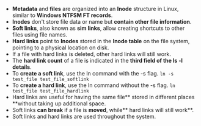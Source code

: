 -   **Metadata** and **files** are organized into an **Inode** structure in Linux, similar to **Windows NTFSM FT records**.
-  **Inodes** don't store file data or name but **contain other file information**.
-   **Soft links**, also known as **sim links**, allow creating shortcuts to other files using file names.
-   **Hard links** point to **Inodes** stored in the **Inode table** on the file system, pointing to a physical location on disk.
-   If a file with hard links is deleted, other hard links will still work.
-   The **hard link count** of a file is indicated in the **third field of the ls -l details**.
-   To **create a soft link**, use the ln command with the -s flag.
	`ln -s test_file test_file_softlink`
-   To **create a hard link**, use the ln command without the -s flag.
	`ln test_file test_file_hardlink`
-   Hard links are useful for having the same file** stored in different places **without taking up additional space.
-   Soft links **can break** if a file is **moved**, while** hard links will still work**.
-   Soft links and hard links are used throughout the system.